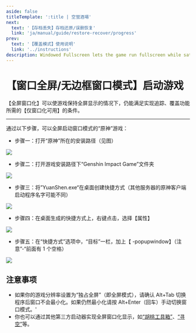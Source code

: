```yaml
---
aside: false
titleTemplate: ':title | 空蛍酒場'
next:
  text: '【存档丢失】存档还原/误删恢复'
  link: 'ja/manual/guide/restore-recover/progress'
prev:
  text: '【覆盖模式】使用说明'
  link: '../instructions'
description: Windowed Fullscreen lets the game run fullscreen while satisfying the [Overlay Mode]'s "running in non-fullscreen mode." pre-requisite. Allowing the map client to overlay the game while it's displaying fullscreen.
---
```


[文：【窗口全屏/无边框窗口模式】启动游戏]: # 'https://support.qq.com/products/321980/faqs/97887'

# 【窗口全屏/无边框窗口模式】启动游戏

【全屏窗口化】可以使游戏保持全屏显示的情况下，仍能满足实现追踪、覆盖功能所需的【仅窗口化可用】的条件。

---

通过以下步骤，可以全屏启动窗口模式的“原神”游戏：

- 步骤一：打开“原神”所在的安装路径（见图）

![](/imgs/manual/fullscreen-windowed/1.png)

- 步骤二：打开游戏安装路径下“Genshin Impact Game”文件夹

![](/imgs/manual/fullscreen-windowed/2.png)

- 步骤三：将”YuanShen.exe“在桌面创建快捷方式（其他服务器的原神客户端启动程序名字可能不同）

![](/imgs/manual/fullscreen-windowed/3.png)

- 步骤四：在桌面生成的快捷方式上，右键点击，选择【属性】

![](/imgs/manual/fullscreen-windowed/4.png)

- 步骤五：在“快捷方式”选项中，“目标”一栏，加上【 -popupwindow】（注意”-“前面有 1 个空格）

![](/imgs/manual/fullscreen-windowed/5.png)

## 注意事项

- 如果你的游戏分辨率设置为“独占全屏”（即全屏模式），请确认 Alt+Tab 切换程序后窗口不会最小化。如果仍然最小化请按 Alt+Enter（回车）手动切换窗口模式。'
- 你也可以通过其他第三方启动器实现全屏窗口化显示，如[“胡桃工具箱”](https://hut.ao/)、[“寻空”](https://xunkong.cc/)等。
